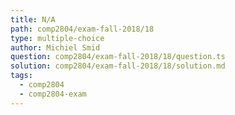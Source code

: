 ```yaml
---
title: N/A
path: comp2804/exam-fall-2018/18
type: multiple-choice
author: Michiel Smid
question: comp2804/exam-fall-2018/18/question.ts
solution: comp2804/exam-fall-2018/18/solution.md
tags:
  - comp2804
  - comp2804-exam
---
```

